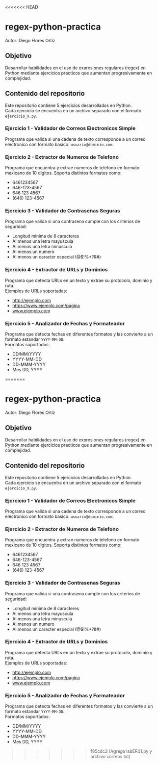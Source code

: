 <<<<<<< HEAD
# regex-python-practica
Autor: Diego Flores Ortiz  

## Objetivo
Desarrollar habilidades en el uso de expresiones regulares (regex) en Python mediante ejercicios practicos que aumentan progresivamente en complejidad.

## Contenido del repositorio
Este repositorio contiene 5 ejercicios desarrollados en Python.  
Cada ejercicio se encuentra en un archivo separado con el formato `ejercicio_X.py`.

### Ejercicio 1 - Validador de Correos Electronicos Simple
Programa que valida si una cadena de texto corresponde a un correo electronico con formato basico: `usuario@dominio.com`.

### Ejercicio 2 - Extractor de Numeros de Telefono
Programa que encuentra y extrae numeros de telefono en formato mexicano de 10 digitos. Soporta distintos formatos como:  
- 6461234567  
- 646-123-4567  
- 646 123 4567  
- (646) 123-4567  

### Ejercicio 3 - Validador de Contrasenas Seguras
Programa que valida si una contrasena cumple con los criterios de seguridad:  
- Longitud minima de 8 caracteres  
- Al menos una letra mayuscula  
- Al menos una letra minuscula  
- Al menos un numero  
- Al menos un caracter especial (@$!%*?&#)  

### Ejercicio 4 - Extractor de URLs y Dominios
Programa que detecta URLs en un texto y extrae su protocolo, dominio y ruta.  
Ejemplos de URLs soportadas:  
- http://ejemplo.com  
- https://www.ejemplo.com/pagina  
- www.ejemplo.com  

### Ejercicio 5 - Analizador de Fechas y Formateador
Programa que detecta fechas en diferentes formatos y las convierte a un formato estandar `YYYY-MM-DD`.  
Formatos soportados:  
- DD/MM/YYYY  
- YYYY-MM-DD  
- DD-MMM-YYYY  
- Mes DD, YYYY  

=======
# regex-python-practica
Autor: Diego Flores Ortiz  

## Objetivo
Desarrollar habilidades en el uso de expresiones regulares (regex) en Python mediante ejercicios practicos que aumentan progresivamente en complejidad.

## Contenido del repositorio
Este repositorio contiene 5 ejercicios desarrollados en Python.  
Cada ejercicio se encuentra en un archivo separado con el formato `ejercicio_X.py`.

### Ejercicio 1 - Validador de Correos Electronicos Simple
Programa que valida si una cadena de texto corresponde a un correo electronico con formato basico: `usuario@dominio.com`.

### Ejercicio 2 - Extractor de Numeros de Telefono
Programa que encuentra y extrae numeros de telefono en formato mexicano de 10 digitos. Soporta distintos formatos como:  
- 6461234567  
- 646-123-4567  
- 646 123 4567  
- (646) 123-4567  

### Ejercicio 3 - Validador de Contrasenas Seguras
Programa que valida si una contrasena cumple con los criterios de seguridad:  
- Longitud minima de 8 caracteres  
- Al menos una letra mayuscula  
- Al menos una letra minuscula  
- Al menos un numero  
- Al menos un caracter especial (@$!%*?&#)  

### Ejercicio 4 - Extractor de URLs y Dominios
Programa que detecta URLs en un texto y extrae su protocolo, dominio y ruta.  
Ejemplos de URLs soportadas:  
- http://ejemplo.com  
- https://www.ejemplo.com/pagina  
- www.ejemplo.com  

### Ejercicio 5 - Analizador de Fechas y Formateador
Programa que detecta fechas en diferentes formatos y las convierte a un formato estandar `YYYY-MM-DD`.  
Formatos soportados:  
- DD/MM/YYYY  
- YYYY-MM-DD  
- DD-MMM-YYYY  
- Mes DD, YYYY  

>>>>>>> f85cdc3 (Agrega labER01.py y archivo correos.txt)
